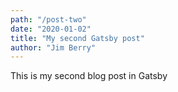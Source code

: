 ```yaml
---
path: "/post-two"
date: "2020-01-02"
title: "My second Gatsby post"
author: "Jim Berry"
---
```


This is my second blog post in Gatsby
